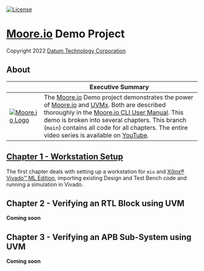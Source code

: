 [![License](https://img.shields.io/badge/License-Apache%202.0-blue.svg)](https://opensource.org/licenses/Apache-2.0)

# [Moore.io](https://www.mooreio.com/) Demo Project
Copyright 2022 [Datum Technology Corporation](https://datumtc.ca/)

## About
|  | Executive Summary |
|-|-|
| [![Moore.io Logo](https://www.mooreio.com/content/images/logo.png)](https://www.mooreio.com/) | The [Moore.io](https://www.mooreio.com/) Demo project demonstrates the power of [Moore.io](https://datumtc.ca/products/mio) and [UVMx](https://datumtc.ca/products/uvmx).  Both are described thoroughly in the [Moore.io CLI User Manual](https://mooreio-client.readthedocs.io/en/latest/index.html).  This demo is broken into several chapters.  This branch (`main`) contains all code for all chapters.  The entire video series is available on [YouTube](https://www.youtube.com/channel/UCSqqT6JtmecBIoC_3DMLk0g).


## [Chapter 1 - Workstation Setup](https://github.com/Datum-Technology-Corporation/mio_demo/tree/ch1_start)
The first chapter deals with setting up a workstation for `mio` and [Xilinx® Vivado™ ML Edition](https://www.xilinx.com/support/download/index.html/content/xilinx/en/downloadNav/vivado-design-tools.html), importing existing Design and Test Bench code and running a simulation in Vivado.


## Chapter 2 - Verifying an RTL Block using UVM
**Coming soon**

## Chapter 3 - Verifying an APB Sub-System using UVM
**Coming soon**
